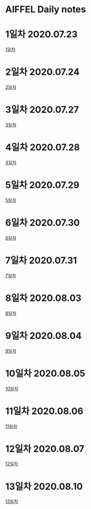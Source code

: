AIFFEL Daily notes
=========

# 1일차 2020.07.23
[1일차](https://www.notion.so/bluecandle/AIFFEL-1-2020-07-23-28eef6bc4b544ebca6885c0600953460)

# 2일차 2020.07.24
[2일차](https://www.notion.so/bluecandle/AIFFEL-2-2020-07-24-326054b21f794065ac58cd4f70b9ba3f)

# 3일차 2020.07.27
[3일차](https://www.notion.so/bluecandle/AIFFEL-3-2020-07-27-f345447195cc43e6be6b26024cb7549a)

# 4일차 2020.07.28
[4일차](https://www.notion.so/bluecandle/AIFFEL_4-2020-07-28-e6b4be4727cd49608a5fb5fa436c14fa)

# 5일차 2020.07.29
[5일차](https://www.notion.so/bluecandle/AIFFEL_5-2020-07-29-37753e0302874da5acfa071a81e27b5c)

# 6일차 2020.07.30
[6일차](https://www.notion.so/bluecandle/AIFFE_6-2020-07-30-b3ae74b468014969a667e4d97cee7069)

# 7일차 2020.07.31
[7일차](https://www.notion.so/bluecandle/AIFFEL_7-2020-07-31-73965a729425433ab802565a887116ca)

# 8일차 2020.08.03
[8일차](https://www.notion.so/bluecandle/AIFFEL_8-2020-08-03-a29b47c70adc4983a6693a639fb3d610)

# 9일차 2020.08.04
[9일차](https://www.notion.so/bluecandle/AIFFEL_9-2020-08-04-457ca363ca63416a842fa68c0901023e)

# 10일차 2020.08.05
[10일차](https://www.notion.so/bluecandle/AIFFEL_10-2020-08-05-2207e195c1384db8a4454183363b2acb)

# 11일차 2020.08.06
[11일차](https://www.notion.so/bluecandle/AIFFEL_11-2020-08-06-1fbf9b6cf3c04287b89df092457cced7)

# 12일차 2020.08.07
[12일차](https://www.notion.so/bluecandle/AIFFEL_12-2020-08-07-e066f6e95aca45aca0baed0878450c03)

# 13일차 2020.08.10
[13일차](https://www.notion.so/bluecandle/AIFFEL_13-2020-08-10-67481fe02b7e4c2b92d1d6aaa3ee0e15)